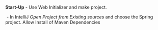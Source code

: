 **Start-Up** - Use Web Initializer and make project.

​	- In IntelliJ *Open Project from Existing sources* and choose the Spring project. Allow Install of Maven Dependencies

